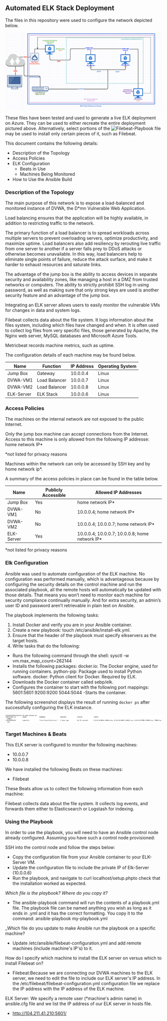 ## Automated ELK Stack Deployment

The files in this repository were used to configure the network depicted below.

![Diagram](https://github.com/kokorokat/ELK-Project/blob/master/Images/ELK%20Diagram.png)

These files have been tested and used to generate a live ELK deployment on Azure. They can be used to either recreate the entire deployment pictured above. Alternatively, select portions of the ![Filebeat-Playbook](https://github.com/kokorokat/ELK-Project/blob/master/filebeat-playbook.ymlfile) file may be used to install only certain pieces of it, such as Filebeat.

This document contains the following details:
- Description of the Topology
- Access Policies
- ELK Configuration
  - Beats in Use
  - Machines Being Monitored
- How to Use the Ansible Build


### Description of the Topology

The main purpose of this network is to expose a load-balanced and monitored instance of DVWA, the D*mn Vulnerable Web Application.

Load balancing ensures that the application will be highly available, in addition to restricting traffic to the network.

The primary function of a load balancer is to spread workloads across multiple servers to prevent overloading servers, optimize productivity, and maximize uptime. Load balancers also add resiliency by rerouting live traffic from one server to another if a server falls prey to DDoS attacks or otherwise becomes unavailable. In this way, load balancers help to eliminate single points of failure, reduce the attack surface, and make it harder to exhaust resources and saturate links.

The advantage of the jump box is the ability to access devices in separate security and availability zones, like managing a host in a DMZ from trusted networks or computers. The ability to strictly prohibit SSH log in using password, as well as making sure that only strong keys are used is another security feature and an advantage of the jump box.

Integrating an ELK server allows users to easily monitor the vulnerable VMs for changes in data and system logs.

Filebeat collects data about the file system. It logs information about the files system, including which files have changed and when. It is often used to collect log files from very specific files, those generated by Apache, the Nginx web server, MySQL databases and Microsoft Azure Tools.

Metricbeat records machine metrics, such as uptime.

The configuration details of each machine may be found below.

| Name       | Function     | IP Address | Operating System |
|------------|--------------|------------|------------------|
| Jump Box   | Gateway      | 10.0.0.4   | Linux            |
| DVWA-VM1   | Load Balancer| 10.0.0.7   | Linux            |
| DVWA-VM2   | Load Balancer| 10.0.0.8   | Linux            |
| ELK-Server | ELK Stack    | 10.0.0.6   | Linux            |

### Access Policies

The machines on the internal network are not exposed to the public Internet. 

Only the jump box machine can accept connections from the Internet. Access to this machine is only allowed from the following IP addresse: home network IP*

*not listed for privacy reasons


Machines within the network can only be accessed by SSH key and by home network ip*.

A summary of the access policies in place can be found in the table below.

| Name       | Publicly Accessible | Allowed IP Addresses                          |
|------------|---------------------|-----------------------------------------------|
| Jump Box   | Yes                 | home network IP*                              |
| DVWA-VM1   | No                  | 10.0.0.4; home network IP*                    |
| DVWA-VM2   | No                  | 10.0.0.4; 10.0.0.7; home network IP*          |
| ELK-Server | Yes                 | 10.0.0.4; 10.0.0.7; 10.0.0.8; home network IP*|

*not listed for privacy reasons

### Elk Configuration

Ansible was used to automate configuration of the ELK machine. No configuration was performed manually, which is advantageous because by configuring the security details on the control machine and run the associated playbook, all the remote hosts will automatically be updated with those details. That means you won’t need to monitor each machine for security compliance continually manually. And for extra security, an admin’s user ID and password aren’t retrievable in plain text on Ansible.

The playbook implements the following tasks:

1. Install Docker and verify you are in your Ansible container.
2. Create a new playbook: touch /etc/ansible/install-elk.yml.
3. Ensure that the header of the playbook must specify elkservers as the target hosts.
4. Write tasks that do the following:
- Runs the following command through the shell: sysctl -w vm.max_map_count=262144
- Installs the following packages:
docker.io: The Docker engine, used for running containers.
python-pip: Package used to install Python software.
docker: Python client for Docker. Required by ELK.
- Downloads the Docker container called sebp/elk.
- Configures the container to start with the following port mappings:
5601:5601
9200:9200
5044:5044
-Starts the container.

The following screenshot displays the result of running `docker ps` after successfully configuring the ELK instance.

![DockerPSCommand](https://github.com/kokorokat/ELK-Project/blob/master/Images/DockerPS.png)

### Target Machines & Beats
This ELK server is configured to monitor the following machines:
- 10.0.0.7
- 10.0.0.8

We have installed the following Beats on these machines:
- Filebeat

These Beats allow us to collect the following information from each machine:

Filebeat collects data about the file system. It collects log events, and forwards them either to Elasticsearch or Logstash for indexing.

### Using the Playbook
In order to use the playbook, you will need to have an Ansible control node already configured. Assuming you have such a control node provisioned: 

SSH into the control node and follow the steps below:
- Copy the configuration file from your Ansible container to your ELK-Server VM.
- Update the configuration file to include the private IP of Elk-Server (10.0.0.6)
- Run the playbook, and navigate to curl localhost/setup.phpto check that the installation worked as expected.

_Which file is the playbook? Where do you copy it?_
- The ansible-playbook command will run the contents of a playbook.yml file. The playbook file can be named anything you wish as long as it ends in .yml and it has the correct formatting. You copy it to the command: ansible-playbook my-playbook.yml

_Which file do you update to make Ansible run the playbook on a specific machine? 
- Update /etc/ansible/filebeat-configuration.yml and add remote machines (include machine's IP's) to it.

How do I specify which machine to install the ELK server on versus which to install Filebeat on?
- Filebeat:Because we are connecting our DVWA machines to the ELK server, we need to edit the file to include our ELK server's IP address. In the /etc/filebeat/filebeat-configuration.yml configuration file we replace the IP address with the IP address of the ELK machine.

ELK Server: We specify a remote user (*machine's admin name) in ansible.cfg file and we list the IP address of our ELK server in hosts file.

- http://104.211.41.210:5601/
